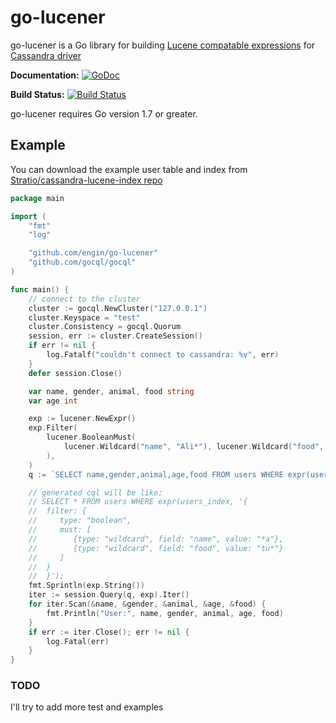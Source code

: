 # go-lucener

go-lucener is a Go library for building [Lucene compatable expressions](https://github.com/Stratio/cassandra-lucene-index) for [Cassandra driver](https://github.com/gocql/gocql)

**Documentation:** [![GoDoc](https://godoc.org/github.com/engin/go-lucener/travis?status.svg)](https://godoc.org/github.com/engin/go-lucener)

**Build Status:** [![Build Status](https://travis-ci.org/engin/go-lucener.svg?branch=master)](https://travis-ci.org/engin/go-lucener)

go-lucener requires Go version 1.7 or greater.

## Example

You can download the example user table and index from [Stratio/cassandra-lucene-index repo](https://github.com/Stratio/cassandra-lucene-index/blob/branch-3.0.10/doc/resources/test-users-create.cql)

```go
package main

import (
	"fmt"
	"log"

	"github.com/engin/go-lucener"
	"github.com/gocql/gocql"
)

func main() {
	// connect to the cluster
	cluster := gocql.NewCluster("127.0.0.1")
	cluster.Keyspace = "test"
	cluster.Consistency = gocql.Quorum
	session, err := cluster.CreateSession()
	if err != nil {
		log.Fatalf("couldn't connect to cassandra: %v", err)
	}
	defer session.Close()

	var name, gender, animal, food string
	var age int

	exp := lucener.NewExpr()
	exp.Filter(
		lucener.BooleanMust(
			lucener.Wildcard("name", "Ali*"), lucener.Wildcard("food", "tu*"),
		),
	)
	q := `SELECT name,gender,animal,age,food FROM users WHERE expr(users_index, ?)`

	// generated cql will be like:
	// SELECT * FROM users WHERE expr(users_index, '{
	// 	filter: {
	// 	   type: "boolean",
	// 	   must: [
	// 		  {type: "wildcard", field: "name", value: "*a"},
	// 		  {type: "wildcard", field: "food", value: "tu*"}
	// 	   ]
	// 	}
	//  }');
	fmt.Sprintln(exp.String())
	iter := session.Query(q, exp).Iter()
	for iter.Scan(&name, &gender, &animal, &age, &food) {
		fmt.Println("User:", name, gender, animal, age, food)
	}
	if err := iter.Close(); err != nil {
		log.Fatal(err)
	}
}

```

### TODO
I'll try to add more test and examples
